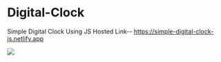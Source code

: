 # Digital-Clock
Simple Digital Clock Using JS
Hosted Link-- https://simple-digital-clock-js.netlify.app

<img src="https://www.code4example.com/wp-content/uploads/2018/12/Screenshot_12.png"/>
